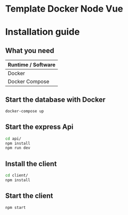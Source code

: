 # Template Docker Node Vue

# Installation guide

## What you need

| Runtime / Software |
| ------------------ |
| Docker             |
| Docker Compose     |

## Start the database with Docker

```sh
docker-compose up
```

## Start the express Api

```sh
cd api/
npm install
npm run dev
```

## Install the client

```sh
cd client/
npm install
```

## Start the client

```sh
npm start
```
